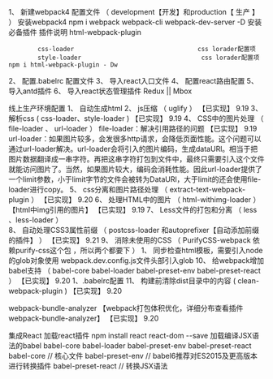1、 新建webpack4 配置文件 （ development【开发】和production【 生产 】  ）
    安装webpack4 
        npm i webpack webpack-cli webpack-dev-server -D
    安装必备插件
        插件说明
            html-webpack-plugin

            css-loader                                  css lorader配置项
            style-loader                                 css lorader配置项
    npm i html-webpack-plugin - Dw
2、 配置.babelrc 配置文件
3、 导入react入口文件
4、 配置react路由配置
5、 导入antd插件
6、 导入react状态管理插件 Redux || Mbox
 

线上生产环境配置
1、 自动生成html
2、 js压缩  （ uglify ）                                                                        【已实现】   9.19
3、 解析css ( css-loader、style-loader )                                                        【已实现】   9.19
4、 CSS中的图片处理  （ file-loader 、 url-loader ） file-loader：解决引用路径的问题                 【已实现】   9.19
    url-loader：如果图片较多，会发很多http请求，会降低页面性能。这个问题可以通过url-loader解决。url-loader会将引入的图片编码，生成dataURl。相当于把图片数据翻译成一串字符。再把这串字符打包到文件中，最终只需要引入这个文件就能访问图片了。当然，如果图片较大，编码会消耗性能。因此url-loader提供了一个limit参数，小于limit字节的文件会被转为DataURl，大于limit的还会使用file-loader进行copy。
5、 css分离和图片路径处理 （ extract-text-webpack-plugin ）                                         【已实现】   9.20
6、 处理HTML中的图片 （ html-withimg-loader ）【html中img引用的图片】                                   【已实现】   9.19
7、 Less文件的打包和分离 （ less 、less-loader ）           
8、 自动处理CSS3属性前缀 （ postcss-loader 和autoprefixer【自动添加前缀的插件】 ）                      【已实现】   9.21
9、 消除未使用的CSS  （ PurifyCSS-webpack 依赖purify-css这个包 ，所以两个都要下 ）
        1、 同步检查html模板，需要引入node的glob对象使用  webpack.dev.config.js文件头部引入glob
10、 给webpack增加babel支持  （ babel-core babel-loader babel-preset-env babel-preset-react ）      【已实现】   9.20
    1、.babelrc配置
11、 构建前清除dist目录中的内容 ( clean-webpack-plugin )                                                【已实现】   9.20


webpack-bundle-analyzer 【webpack打包体积优化，详细分布查看插件 webpack-bundle-analyzer】              【已实现】    9.20

集成React
加载react插件                       npm install react react-dom --save
加载编译JSX语法的babel                  babel-core babel-loader babel-preset-env babel-preset-react
    babel-core                                  // 核心文件
     babel-preset-env                           // babel6推荐对ES2015及更高版本进行转换插件
     babel-preset-react                         // 转换JSX语法